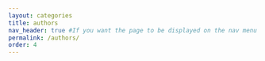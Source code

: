 ```yaml
---
layout: categories
title: authors
nav_header: true #If you want the page to be displayed on the nav menu on top of the site, leave "true" here. If not, you can leave it blank
permalink: /authors/
order: 4
---
```

